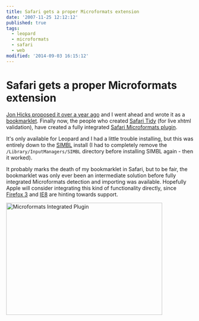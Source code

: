 ```yaml
---
title: Safari gets a proper Microformats extension
date: '2007-11-25 12:12:12'
published: true
tags:
  - leopard
  - microformats
  - safari
  - web
modified: '2014-09-03 16:15:12'
---
```

# Safari gets a proper Microformats extension

[Jon Hicks proposed it over a year ago](http://www.hicksdesign.co.uk/journal/a-proposal-for-a-safari-microformats-plugin) and I went ahead and wrote it as a [bookmarklet](http://leftlogic.com/lounge/articles/microformats_bookmarklet).  Finally now, the people who created [Safari Tidy](http://zappatic.net/safaritidy/) (for live xhtml validation), have created a fully integrated [Safari Microformats plugin](http://zappatic.net/safarimicroformats/).


<!--more-->

It's only available for Leopard and I had a little trouble installing, but this was entirely down to the [SIMBL](http://www.culater.net/software/SIMBL/SIMBL.php) install (I had to completely remove the <code>/Library/InputManagers/SIMBL</code> directory before installing SIMBL again - then it worked).

It probably marks the death of my bookmarklet in Safari, but to be fair, the bookmarklet was only ever been an intermediate solution before fully integrated Microformats detection and importing was available.  Hopefully Apple will consider integrating this kind of functionality directly, since [Firefox 3](http://wiki.mozilla.org/Firefox/Feature_Brainstorming:Microformat_Handling) and [IE8](http://arstechnica.com/news.ars/post/20070502-microsoft-drops-hints-about-internet-explorer-8.html) are hinting towards support.

<a href="http://www.flickr.com/photos/remysharp/2062178078/" title="Microformats Integrated Plugin by Remy Sharp, on Flickr"><img src="http://farm3.static.flickr.com/2318/2062178078_0d09e317dc.jpg" width="420" height="302" alt="Microformats Integrated Plugin" /></a>
